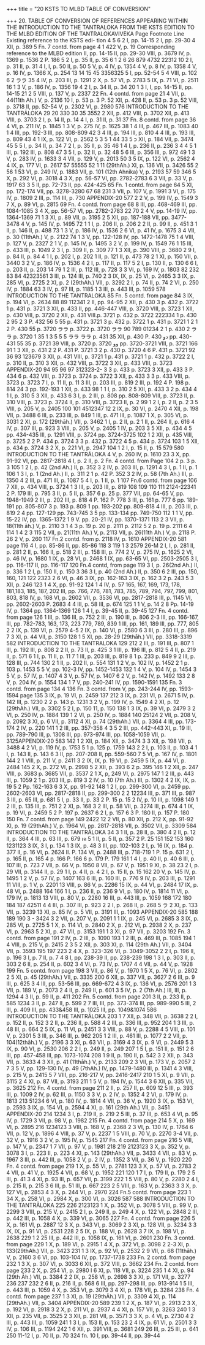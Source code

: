 +++
title = "20 KSTS TO MLBD TABLE OF CONVERSION"

+++
20. TABLE OF CONVERSION OF REFERENCES APPEARING WITHIN THE INTRODUCTION TO THE TANTRALOKA FROM THE KSTS EDITION TO THE MLBD EDITION OF THE TANTRALOKAVIVEKA 
Page Footnote Line Existing reference 
to the KSTS edi- 
tion 
4 
5 
6 
2 
I, pp. 14-15 
2 
I, pp. 29-30 
4 
XII, p. 389 
5 Fn. 7 contd. from 
page 4 
1 
422 
V, p. 19 
Corresponding reference to the MLBD edition 
II, pp. 14-15 II, pp. 29-30 
VIII, p. 3679 
IV, p. 1369 p. 1536 
2 
P. 186 
5 
2 
I, p. 35 
II, p. 35 
6 
1 
2 
6 
26 
879 
4732 
22312 
10 
2 
I, p. 31 
II, p. 31 
4 
I, 
I, p. 50 
II, p. 50 
5 
V, p. 4 
IV, p. 1354 
4 
V, p. 8 
IV, p. 1358 
4 
V, p. 16 
IV, p. 1366 
X, p. 254 
13 
14 
15 
45 
3356325 
5 
I, pp. 52-54 
5 
4 
VIII, p. 102 
6 
2 
ララ 
35 
4 
IV, p. 203 
III, p. 1291 
2 
X, p. 57 
VI, p. 2783 
5 
IX, p. 71 
VI, p. 2511 
16 
1 
3 V, p. 186 
IV, p. 1356 
19 
4 
2 
I, p. 34 
II, p. 34 
20 
1 
3 
I, 
I, pp. 14-15 
II, pp. 14-15 
21 
2 
5 
VIII, p. 137 
V, p. 2337 
22 Fn. 4 contd. from 
page 21 
4 
VII, p. 44(11th Ah.) V, p. 2136 
10 
I, p. 53 
p. 3 
P. 52 
XII, p. 428 
II, p. 53 
p. 3 p. 52 
VIII, p. 3718 II, pp. 52-54 
V, p. 2302 
VI, p. 2980 
576 
INTRODUCTION TO THE TANTRĀLOKA 
29 
20 
330 
30 
35 
3552 
2 
XII, p. 412 
VIII, p. 3702 
XII, p. 413 
VIII, p. 3703 
2 
I, p. 14 
II, p. 14 
4 
I, p. 31 
II, p. 31 
37 Fn. 8 contd. from 
page 36 
4 
VI, p. 211 
IV, p. 1845 
1 
3 
V, p. 275 
IV, p. 1625 
38 
1 
4 
III, p. 467 
III, p. 1083 
40 
1 
4 
III, pp. 192-3 
III, pp. 808-809 
42 
3 
4 
III, p. 194 
III, p. 810 
4 
4 
III, p. 193 
III, p. 809 
43 
4 
1 
IX, p. 122 
VI, p. 2562 
5 
3 
כ 5 
33 
44 
1 
5 
XII, p. 184 
VII, p. 3474 
45 
5 
5 
I, p. 34 
II, p. 34 
7 
2 
I, p. 35 
II, p. 35 
46 
1 
4 I, p. 236 
II, p. 236 
3 
4 
4 
5 
1 
III, p. 192 
III, p. 808 
47 
3 
5 
I, p. 32 
II, p. 32 
48 
5 
6 
III, p. 356 
III, p. 972 
49 
1 
3 
V, p. 283 
IV, p. 1633 
3 
4 
VII, p. 129 
V, p. 2013 
50 
3 
5 
IX, p. 122 
VI, p. 2562 
4 
4 
IX, p. 177 
VI, p. 2617 
57 
55555 
52 
1 
11 
(29thAh.) XI, p. 136 VII, p. 3426 
55 
2 
56 
1 
53 
VI, p. 249 
IV, p. 1883 
VII, p. 101 
(12th Ahnika) 
V, p. 2193 
57 
59 
346 
5 
X, p. 292 
VI, p. 3018 
4 
3 
X, pp. 56-57 
VI, pp. 2782-2783 
6 
3 
VII, p. 33 
V, p. 1917 
63 
3 
5 
II, pp. 72-73 
II, pp. 424-425 
65 Fn. 1 contd. from 
page 64 
5 
XI, pp. 172-174 
VII, pp. 3278-3280 
67 
68 
231 
3 
VII, p. 107 
V, p. 1991 
3 
VI, p. 175 
IV, p. 1809 
2 
III, p. 114 
III, p. 730 
APPENDIX-20 
577 
2 
2 
V, p. 199 
IV, p. 1549 
3 
7 
X, p. 89 
VI, p. 2815 
69 Fn. 4 contd. from 
page 68 
8 
III, pp. 468-469 
III, pp. 1084-1085 
3 
4 
X, pp. 56-57 
VI, pp. 2782-2783 
22 
70 
2 
4 
V, pp. 14-19 
IV, pp. 1364-1369 
71 
1 
3 
XI, p. 89 
VII, p. 3195 
2 
5 
XII, pp. 187-188 
VII, pp. 3477-3478 
4 
V, p. 145 
IV, p. 1495 
72 
1 
1 
I, p. 206 
II, p. 206 
2 
2 
II, p. 99 
II, p. 451 
3 
1 
II, p. 146 
II, p. 498 
73 
1 
3 
V, p. 186 
IV, p. 1536 
2 
6 
VI, p. 41 
IV, p. 1675 
3 
4 
VII, p. 30 (11thAh.) 
V, p. 2122 
74 
1 
3 
V, pp. 122-128 
IV, pp. 1472-1478 
75 
1 
4 
VIII, p. 127 
V, p. 2327 
2 
1 
V, p. 145 
IV, p. 1495 
3 
2 
V, p. 199 
IV, p. 1549 
76 
1 
15 
III, p. 433 
III, p. 1049 
2 
3 
I, p. 309 
II, p. 309 
77 
1 
3 
XII, p. 390 
VIII, p. 3680 
2 
9 
I, p. 84 
II, p. 84 
4 
1 
I, p. 202 
I, p. 202 
1 
II, p. 121 
II, p. 473 
78 
2 
1 
XI, p. 150 
VII, p. 3440 
3 
2 
V, p. 186 
IV, p. 1536 
4 
2 
I, p. 117 
II, p. 117 
5 
2 
I, p. 130 
II, p. 130 
6 
6 
I, p. 203 
II, p. 203 
14 
79 
1 
2 
III, p. 112 
III, p. 728 
3 
3 
VI, p. 169 
IV, p. 1803 
82 
232 
83 
84 
42323561 
3 
III, p. 124 
III, p. 740 
2 
3 
IX, 
IX, p. 25 
VI, p. 2465 
3 
3 
IX, p. 285 
VI, p. 2725 
2 
XI, p. 2 (29thAh.) 
VII, p. 3292 
2 
I, p. 74 
II, p. 74 
2 VI, p. 250 
IV, p. 1884 
63 
3 
IV, p. 97 
III, p. 1185 
1 
3 
III, p. 443 
III, p. 1059 
578 
INTRODUCTION TO THE TANTRALOKA 
85 Fn. 5 contd. from 
page 84 
3 
IX, p. 194 
VI, p. 2634 
88 
89 
112341 
2 
II, pp. 94-95 
2 
XII, p. 430 
3 
p. 432 
p. 3722 
1 
p. 431 
p. 3721 
3 
XII, p. 433 
II, pp. 446-447 
VIII, p. 3720 
VIII, p. 3723 
1 
XII, p. 430 
VIII, p. 3720 
2 
XII, p. 431 
VIII.p. 3721 
p. 432 
p. 3722 
222334 
1 
p. 430 
2 
95 
2 
3 
P. 432 
56 
5 
55 
p. 431 
p. 3721 
3 
p. 432 
p. 3722 
1 
p. 431 
p. 3721 
1 
2 
1 
2 
P. 430 
55 
p. 3720 
ララ 
p. 3722 
p. 3720 
ララ 
90 
789 
01234 
2 
1 
p. 430 
2 
ララ 
p. 3720 
1 
35 
1 
3 
5 
5 
5 
ララ 
ララ 
p. 431 
35 
XII, p. 430 
P. 
دو 
430 
pp. 430-431 
55 
35 
p. 3721 
39 
VIII, p. 3720 
p. 3720 
وو 
pp. 3720-3721 VIII, p. 3721 
166 
91 
1 
3 
XII, p. 431 
2 
2 
P. 431 
P. 
3721 
3 
2 
p. 430 
p. 3720 
4 
6 
P. 431 
p. 3721 
92 
36 
93 
123679 
3 XII, p. 431 
VIII, p. 3721 
1 
p. 431 
p. 3721 
1 
p. 432 
p. 3722 
2 
I, p. 310 
II, p. 310 
3 
XII, p. 432 
VIII, p. 3722 
3 
XII, p. 433 
VIII, p. 3723 
APPENDIX-20 
94 
95 
96 
97 
312323-2- 
3 3 
p. 433 
p. 3723 
3 
XII, p. 433 
3 
P. 434 
6 
p. 432 
VIII, p. 3723 p. 3724 
p. 3722 
3 
XII, p. 433 
3 3 
p. 433 
VIII, p. 3723 p. 3723 
7 
I, p. 11 
II, p. 11 
3 
III, p. 203 
III, p. 819 
2 
III, p. 192 
4 
P. 198 
p. 814 
24 
3 
pp. 192-193 
1 
XII, p. 433 
98 
1 
1 
I, p. 310 
2 
5 
XII, p. 433 
3 
2 
p. 434 
4 
1 
I, p. 310 
5 
3 
XII, p. 433 
6 
3 I, p. 2 
III, p. 808 
pp. 808-809 VIII, p. 3723 II, p. 310 
VIII, p. 3723 
p. 3724 II, p. 310 
VIII, p. 3723 
II, p. 2 
99 
1 
2 
I, p. 2 
II, p. 2 
3 
5 
VIII, p. 205 
V, p. 2405 
100 
101 
4512347 
12 
2 
IX, p. 30 
VI, p. 2470 
4 
XII, p. 198 
VII, p. 3488 
6 
III, p. 233 
III, p. 849 
1 
III, p. 471 
III, p. 1087 
1 
X, p. 305 
VI, p. 3031 
2 
XI, p. 172 (29thāh.) VII, p. 3462 
1 
I, p. 2 
II, p. 2 
1 
II, p. 264 
II, p. 616 
4 
IV, p. 307 
III, p. 923 
3 
VIII, p. 205 
V, p. 2405 
1 
IV, p. 203 
3 
5 
XII, p. 434 
4 
5 
pp. 434-435 
III, p. 1291 
VIII, p. 3724 pp. 3724-3725 
102 
1 
2 XII, p. 435 
VIII, p. 3725 
2 
2 
P. 434 
p. 3724 
3 
3 
p. 432 
p. 3722 
4 
5 
p. 434 
p. 3724 
103 
1 
5 
XII, p. 434 
p. 3724 
3 
2 
X, p. 221 
VI, p. 2947 
104 
1 
2 
I, p. 15 
II, p. 15 
579 
580 
INTRODUCTION TO THE TANTRĀLOKA 
4 
V, p. 260 
IV, p. 1610 
23 
3 
X, pp. 91-92 
VI, pp. 2817-2818 
4 
I, p. 2 
II, p. 2 
Fn. 4 contd. from 
Page 104 
2 
p. 3 
p. 3 
105 
1 
2 
I, p. 42 (2nd Ah.) II, p. 352 
3 
2 
IV, p. 203 
III, p. 1291 
4 
3 
I, p. 1 
II, p. 1 
106 
1 
3 
I, p. 1 (2nd Ah.) 
II, p. 311 
2 
1 
p. 42 
P. 352 
3 
2 
IV, p. 58 (7th Ah.) III, p. 1350 
4 
2 
III, p. 471 
III, p. 1087 
5 
4 
I, p. 1 
II, p. 1 
107 Fn.6 contd. from 
page 106 
7 
XII, p. 434 
VIII, p. 3724 
1 
3 
III, p. 203 
III, p. 819 
108 
109 
110 
111 
2124-22341 
2 
P. 179 
III, p. 795 
3 
II, p. 5 
II, p. 357 
6 
p. 25 
p. 377 
VII, pp. 64-65 
V, pp. 1948-1949 
2 
III, p. 202 
III, p. 818 
4 
P. 162 
P. 778 
3 
III, p. 161 
p. 777 
6 
pp. 189-191 
pp. 805-807 
3 
p. 193 
p. 809 
1 
pp. 193-202 
pp. 809-818 
4 
III, p. 203 
III, p. 819 
2 
4 
pp. 127-129 
pp. 743-745 
3 
5 
pp. 133-134 
pp. 749-750 
112 1 
1 
V, pp. 15-22 
IV, pp. 1365-1372 
1 
9 
V. pp. 20-21 
IV, pp. 1370-1371 
113 
2 
3 
VII, p. 18(11th āh.) V, p. 2110 
3 
1 
4 
3 
p. 19 p. 20 
p. 2111 
p. 2112 
5 
2 
p. 19 
p. 2111 
6 
4 
114 
1 
4 
2 
3 
115 
2 
VII, p. 21(11th Ah.) V, p. 2113 
VII, p. 26(11th Ah.) V, p. 2118 P. 26 
2 V, p. 260 
117 Fn.2 contd. from 
p. 2118 
IV, p. 1610 
APPENDIX-20 
581 
page 116 
4 
I, pp. 85-86 
II, pp. 85-86 
118 
3 
119 
1 
3 
2579 26-M 
2 
I, 
I, p. 281 
II, p. 281 
2 
II, p. 166 
II, p. 518 
2 
III, p. 158 
III, p. 774 
2 
V, p. 275 
IV, p. 1625 
2 
VI, p. 46 
IV, p. 1680 
1 
IX, p. 28 
VI, p. 2468 
1 
IX, pp. 63-65 
VI, pp. 2503-2505 
3 
I, pp. 116-117 
II, pp. 116-117 
120 Fn.4 contd, from 
page 119 
3 
I, p. 26(2nd Ah.) 
II, p. 336 
1 
2 
I, p. 150 
II, p. 150 
3 
36 
3 
I, p. 40 (2nd Ah.) 
II, p. 350 
6 
2 
III, pp. 150, 160, 
121 
122 
2323 
2 
6 
VI, p. 46 
3 
IX, pp. 162-163 
3 
IX, p. 162 
3 
2 
p. 243 
5 
3 
XII, p. 246 
123 
1 
4 
X, pp. 91-92 
124 
1 
4 
IV, p. 57 
165, 167, 169, 173, 
178, 181,183, 185, 187, 202 
III, pp. 766, 776, 781, 783, 785, 789, 794, 797, 799, 801, 803, 818 
IV, p. 168 
VI, p. 2602 
VII, p. 3536 
VI, pp. 2817-2818 
III, p. 1145 
VI, pp. 2602-2603 
P. 2683 
4 
4 
III, p. 58 
III, p. 674 
125 
1 
1 
V, p. 14 
2 
8 
Pp. 14-19 
IV, p. 1364 pp. 1364-1369 
126 
1 
4 
I, p. 39-45 
II, p. 39-45 
127 Fn. 4 contd. from 
page 126 
1 
III, p. 136 
III, p. 752 
2 
III, p. 190 
III, p. 806 
2-3 
III, pp. 166-167, 
III, pp. 782-783, 
163, 173, 223 
779, 789, 839 
1 
III, pp. 161, 189 
III, pp. 777, 805 
2 
2 
IX, p. 139 
VI, p. 2579 
4-5 
2 
IX, p. 140 
VI, p. 2580 
6 
3 
III, p. 280 
III, p. 896 
7 
3 
XI, p. 44 
VII, p. 3150 
128 
1 
5 
XI, pp. 28-29 
(29thāh.) 
VII, pp. 3318-3319 
582 
INTRODUCTION TO THE TANTRALOKA 
129 
212 
2 
III, p. 191 
III, p. 807 
1 
III, p. 192 
III, p. 808 
2 
2 
II, p. 73 
II, p. 425 
3 
1 
III, p. 196 
III, p. 812 
5 
4 
II, p. 219 
II, p. 571 
6 
1 
I, p. 11 
II, p. 11 
7 
1 
III, p. 203 
III, p. 819 
8 
1 
p. 233 
p. 849 
9 
2 
III, p. 128 
III, p. 744 
130 
2 
1 
II, p. 202 
II, p. 554 
131 
1 
2 
V, p. 102 
IV, p. 1452 
2 
1 
p. 103 
p. 1453 
5 
5 
V, pp. 102-3 
IV, pp. 1452-1453 
132 
1 
4 
V, p. 104 
IV, p. 1454 
3 
5 
V, p. 57 
IV, p. 1407 
4 
3 
V, p. 57 
IV, p. 1407 
6 
2 
V, p. 142 
IV, p. 1492 
133 
2 
8 
V, p. 204 
IV, p. 1554 
134 
1 
7 
V, pp. 240-241 
IV, pp. 1590-1591 
135 Fn. 3 contd. from 
page 134 4 136 Fn. 3 contd. from 
V, pp. 243-244 
IV, pp. 1593-1594 
page 135 
3 
IX, p. 19 
VI, p. 2459 
137 
212 
3 
IX, p. 231 
VI, p. 2671 
5 IV, p. 142 
III, p. 1230 
2 
2 
p. 143 
p. 1231 
3 
2 
V, p. 199 
IV, p. 1549 
4 
2 
XI, p. 12 (29thAh.) VII, p. 3302 
5 
2 
I, p. 150 
11, p. 150 
138 
1 
3 
IX, p. 39 
VI, p. 2479 
3 
2 
VI, p. 250 
IV, p. 1884 
139 
1 
2 
VI, p. 250 
IV, p. 1884 
140 
25124 
2 
VII, p. 208 
V, p. 2092 
3 XI, p. 6 
VII, p. 3112 
4 
XI, p. 74 (29thAh.) 
VII, p. 3364 
4 
III, pp. 173-174 
2 
IV, p. 220 
141 
1 
2 
III, pp. 357-358 
4 
3 
5 
2 
III, pp. 442-443 
XI, p. 19 
III, pp. 789-790 
III, p. 1308 
III, pp. 973-974 
III, pp. 1058-1059 VII, p. 3125APPENDIX-20 
583 
142 
1 
2 
XII, p. 184 
XII, p. 3474 
3 
3 
XII, p. 198 
VII, p. 3488 
4 
2 
VI, p. 119 
IV, p. 1753 
5 
1 
p. 125 
p. 1759 
143 
2 
2 
I, p. 103 
II, p. 103 
4 
1 
I, p. 143 
II, p. 143 
6 
3 
II, pp. 207-208 
II, pp. 559-560 
7 
5 
VI, p. 167 
IV, p. 1801 
144 
2 
1 
VIII, p. 211 
V, p. 2411 
3 
2 
IX, 
IX, p. 19 
VI, p. 2459 
5 
IX, p. 44 
VI, p. 2484 
145 
2 
X, p. 272 
VI, p. 2998 
5 
2 
XII, p. 393 
6 
2 
p. 395 
146 
1 
2 
XII, p. 247 
VIII, p. 3683 
p. 3685 
VII, p. 3537 
2 
1 
X, p, 249 
VI, p. 2975 
147 
1 
2 
III, p. 443 
III, p. 1059 
2 
1 
p. 203 
III, p. 819 
3 
2 
IV, p. 10 (7th Ah.) III, p. 1302 
4 
2 IX, 
IX, p. 19 
5 
2 
Pp. 162-163 
6 
3 
X, pp. 91-92 
148 
1 
2 
I, pp. 299-300 
VI, p. 2459 
pp. 2602-2603 
VI, pp. 2817-2818 
II, pp. 299-300 
2 
2 
12234 
III, p. 371 
III, p. 987 
3 
III, p. 65 
III, p. 681 
5 
I, p. 33 
II, p. 33 
2 
P. 15 
p. 15 
2 
IV, p. 10 
III, p. 1098 
149 
1 
2 
III, p. 135 
III, p. 751 
2 
2 
XI, p. 168 
3 
2 
III, p. 58 
VII, p. 3274 III, p. 674 
4 
1 
IX, p. 19 
VI, p. 2459 
5 
2 
P. 197 
p. 2637 
6 
2 I, p. 157 
6 
3 
P. 180 
II, p. 157 P. 180 
150 Fn. 7 contd. from 
page 149 
2422 
12 
2 
VII, p. 80 XII, p. 212 
X, pp. 91-92 
XI, p. 19 (29thAh.) 
V, p. 1964 
VI, pp. 2817-2818 
VII, p. 3502 
VII, p. 3309 
584 
INTRODUCTION TO THE TANTRĀLOKA 
34 
3 
1 
II, p. 28 
II, p. 380 
4 
2 
II, p. 12 
II, p. 364 
4 
III, p. 63 
III, p. 679 
เค 
5 
1 
II, p. 5 
II, p. 357 
2 
P. 25 
151 
152 
153 
160 
1231123 
3 
IX, 
3 
I, p. 134 
1 3 
IX, p. 48 
3 
III, pp. 102-103 
2 
I, p. 16 
IX, p. 184 
p. 377 
II, p. 16 VI, p. 2624 
II. 
P. 134 
VI, p. 2488 
III, p. 718-719 
1 
P. 15 
p. 631 
2 
I, p. 165 
II, p. 165 
4 
p. 166 
P. 166 
6 
p. 179 
P. 179 
161 
1 
4 
I, p. 40 
II, p. 40 
6 
III, p. 107 
III, p. 723 
7 
VII, p. 66 
V, p. 1950 
8 
VII, p. 67 
V, p. 1951 
9 
XI, p. 38 
23 
2 
I, p. 29 
VII, p. 3144 II, p. 29 
1 
I, p. 4 
II, p. 4 
2 
I, p. 15 
II, p. 15 
162 
20 
V, p. 145 
IV, p. 1495 
1 
2 
V, p. 57 
IV, p. 1407 
163 
6 
III, p. 160 
III, p. 776 
9 
IV, p. 203 
III, p. 1291 
11 
VIII, p. 1 
V, p. 2201 
13 
VIII, p. 86 
V, p. 2286 
15 
IX, p. 44 
VI, p. 2484 
17 
IX, p. 48 
VI, p. 2488 
164 166 
1 
I, p. 236 
II, p. 236 
9 
VI, p. 180 
IV, p. 1814 
11 
VI, p. 179 
IV, p. 1813 
13 
VIII, p. 80 
V, p. 2280 
16 III, p. 443 
III, p. 1059 
168 
172 
180 
184 
187 
42511 
4 
4 
III, p. 307 
III, p. 923 
2 
2 I, p. 268 
II, p. 268 
5 
ラ 
2 XI, p. 133 
VII, p. 3239 
13 
XI, p. 85 IV, p. 5 
VII, p. 3191 
III, p. 1093 
APPENDIX-20 
585 
188 
189 
190 
3 - 3424 
3 
2 
VII, p. 207 
V, p. 2091 
1 
1 
IX, p. 245 
VI, p. 2685 
3 
3 
IX, p. 285 
VI, p. 2725 
5 
1 
X, p. 114 
VI, p. 2840 
2 
X, p. 212 
VI, p. 2938 
2 
X, p. 237 
VI, p. 2963 
5 
2 
XI, p. 47 
VII, p. 3153 
191 
1 
3 
XI, p. 97 
VII, p. 3203 
192 
Fn. 3 contd. from 
page 191 
2 
IV, p. 2 
III, p. 1090 
193 
1 
2 
III, p. 469 
III, p. 1085 
194 
1 
4 
VIII, p. 215 
V, p. 2415 
2 
3 
5 
2 
XII, p. 303 
XI, p. 114 (29th Ah.) VII, p. 3404 
VII, p. 3593 
195 
197 
223 
2 
4 
X, p. 323-326 
VI, p. 3049-3052 
2 
2 
I, p. 196 
II, p. 196 
3 
I, p. 7 
II, p. 7 
4 
8 
I, pp. 238-39 
II, pp. 238-239 
198 
1 
3 
I, p. 303 
II, p. 303 
2 
6 
II, p. 254 
II, p. 602 
3 
4 
VI, p. 73 
IV, p. 1707 
4 
4 
VII, p. 44 
V, p. 1928 
199 Fn. 5 contd. from 
page 198 
3 
VII, p. 86 
V, p. 1970 
1 
5 
X, p. 76 
VI, p. 2802 
2 
5 
XI, p. 45 (29thAh.) 
VII, p. 3335 
200 
6 
XII, p. 337 
VII, p. 3627 
2 
6 
III, p. 9 
III, p. 625 
3 
4 
III, pp. 53-56 
III, pp. 669-672 
4 
3 
IX, p. 136 
VI, p. 2576 
201 
1 
3 
VII, p. 189 
V, p. 2073 
2 
4 
II, p. 249 
II, p. 601 
3 
5 
IV, p. 2 (7th Ah.) III, 
III, p. 1294 
4 
3 
II, p. 59 
II, p. 411 
202 Fn. 5 contd. from 
page 201 
3 
II, p. 233 
II, p. 585 
1234 
3 
II, p. 247 
II, p. 599 
2 
7 
III, 
III, pp. 373-374 
III, pp. 989-990 
5 III, 
2 
III, p. 409 
III, pp. 433&458 
III, p. 1025 
III, pp. 1049&1074 
586 
INTRODUCTION TO THE TANTRĀLOKA 
203 
1 
7 
XII, p. 348 
VII, p. 3638 
2 
2 
I, p. 152 
II, p. 152 
3 
2 
II, p. 236 
II, p. 588 
4 
2 
III, p. 336 
III, p. 952 
204 
1 
3 
III, p. 48 
III, p. 664 
2 
5 
IX, p. 11 
VI, p. 2451 
3 
3 
VIII, p. 88 
V, p. 2288 
4 
5 
VIII, p. 101 
V, p. 2301 
5 
3 
III, p. 346 
III, p. 962 
205 
1 
2 
III, p. 461 
III, p. 1077 
2 
2 
VII, p. 104(12thāh.) V, p. 2196 
3 
3 
XI, p. 63 
VII, p. 3169 
4 
3 
IX, p. 9 
VI, p. 2449 
5 
3 
IX, p. 90 
VI, p. 2530 
206 
2 
2 
I, p. 249 
II, p. 249 
207 
1 
5 
I, p. 151 
II, p. 151 
2 
6 
III, pp. 457-458 
III, pp. 1073-1074 
208 
1 
9 
II, p. 190 
II, p. 542 
3 
2 
XII, p. 343 
VII, p. 3633 
4 
3 
XII, p. 41 (11thāh.) 
V, p. 2133 
209 
2 
3 
VII, p. 173 
V, p. 2057 
2 
7 
3 
5 
V, pp. 129-130 
IV, p. 49 (7thAh.) 
IV, pp. 1479-1480 
III, p. 1341 
4 
3 
VIII, p. 215 
V, p. 2415 
5 
7 
VIII, pp. 216-217 
V, pp. 2416-2417 
210 
1 
5 
XI, p. 9 
VII, p. 3115 
2 
4 
XI, p. 87 
VII, p. 3193 
211 
1 
5 
V, p. 194 
IV, p. 1544 
3 
6 
XII, p. 335 
VII, p. 3625 
212 Fn. 4 contd. from 
page 211 
2 
II, p. 257 
II, p. 609 
12 
5 
III, p. 393 
III, p. 1009 
2 
IV, p. 62 
III, p. 1150 
3 
3 
V, p. 2 
IV, p. 1352 
4 
2 
VI, p. 179 
IV, p. 1813 
213 
51234 
6 
VI, p. 180 
IV, p. 1814 
4 
VII, p. 36 
V, p. 1920 
3 IX, p. 153 
VI, p. 2593 
3 
IX, p. 154 
VI, p. 2594 
4 
XI, p. 161 (29th Ah.) VII, p. 3451 
APPENDIX-20 
214 
1234 
3 
I, p. 219 
II, p. 219 
2 
5 
III, p. 37 
III, p. 653 
4 
VI, p. 95 
IV, p. 1729 
3 
VII, p. 98 
V, p. 1982 
215 Fn. 4 contd. from 
page 214 
5 
X, p. 169 
VI, p. 2895 
216 
1234123 
3 
VIII, p. 168 
V, p. 2368 
2 
3 
VI, p. 130 
IV, p. 1764 
6 
VII, p. 12 
V, p. 1896 
4 
VIII, p. 37 
V, p. 2237 
1 
5 
VIII, p. 70 
V, p. 2270 
3-4 
VII, p. 32 
V, p. 1916 
3 
2 
V, p. 195 
IV, p. 1545 
217 Fn. 4 contd. from 
page 216 
5 
VIII, p. 147 
V, p. 2347 
1 
7 
VII, p. 97 
V, p. 1981 
218 
219 
2123123 
3 
X, p. 352 
V, p. 3078 
3 
I, p. 223 
II, p. 223 
4 
XI, p. 143 (29thAh.) 
VII, p. 3433 
4 
VII, p. 83 
V, p. 1967 
3 
III, p. 442 
III, p. 1058 
2 
V, p. 2 
IV, p. 1352 
3 
VII, p. 36 
V, p. 1920 
220 Fn. 4 contd. from 
page 219 
1 
X, p. 55 
VI, p. 2781 
123 
3 
X, p. 57 
VI, p. 2783 
2 
4 
VII, p. 41 
V, p. 1925 
4 
VII, p. 68 
V, p. 1952 
221 
120 
1 
7 
I, p. 179 
II, p. 179 
2 
5 
III, p. 41 
3 
4 
XI, p. 93 
III, p. 657 VII, p. 3199 
222 
1 
5 
VIII, p. 80 
V, p. 2280 
2 
4 
I, p. 215 
II, p. 215 
3 
6 
III, p. 51 
III, p. 667 
223 
2 
5 
VIII, p. 163 
V, p. 2363 
3 
3 
X, p. 127 
VI, p. 2853 
4 
3 X, p. 244 
VI, p. 2970 
224 Fn.5 contd. from 
page 223 
1 
34 
X, p. 258 
VI, p. 2984 
X, p. 300 
VI, p. 3026 
587 
588 
INTRODUCTION TO THE TANTRĀLOKA 
225 
226 
2123123 
1 
X, p. 352 
VI, p. 3078 
5 
VIII, p. 99 
V, p. 2299 
3 
VIII, p. 215 
V, p. 2415 
2 
I, p. 249 
II, p. 249 
4 
X, p. 122 
VI, p. 2848 
2 
III, p. 442 
III, p. 1058 
4 
X, p. 339 
VI, p. 3065 
227 Fn. 4 contd. from 
page 226 
5 
X, p. 161 
VI, p. 2887 
12 
3 
X, p. 343 
VI, p. 3069 
2 
3 
XI, p. 128 
VII, p. 3234 
3 
3 
IX, 
IX, p. 91 
VI, p. 2531 
228 
2 
5 
IX, p. 188 
VI, p. 2628 
3 
7 
IX, p. 198 
VI, p. 2638 
229 
1 
2 
25 
III, p. 442 
III, p. 1058 
IX, p. 161 
VI, p. 2601 
230 Fn. 3 contd. from 
page 229 
1 
X, p. 189 
VI, p. 2915 
1 
4 
X, p. 372 
VI, p. 3098 
2 
2-3 
XI, p. 133(29thAh.) VII, p. 3423 
231 
1 
3 
IX, p. 92 
VI, p. 2532 
2 
9 
VII, p. 68 (11thāh.) V, p. 2160 
3 
6 
VI, pp. 103-104 
IV, pp. 1737-1738 
233 Fn. 2 contd. from 
page 232 
1 
3 
X, p. 307 
VI, p. 3033 
6 
XII, p. 372 
VIII, p. 3662 
234 Fn. 2 contd. from 
page 233 
2 
X, p. 254 
VI, p. 2980 
I 
6 
XI, p. 118 
VII, p. 3224 
235 
1 
4 
XI, p. 94 (29th Āh.) VII, p. 3384 
2 
2 
IX, p. 258 
VI, p. 2698 
3 
3 
XI, p. 171 
VII, p. 3277 
236 
237 
232 
2 
6 
II, p. 216 
II, p. 568 
6 
III, pp. 297-298 
III, pp. 913-914 
1 
5 
III, p. 443 
III, p. 1059 
4 
X, p. 353 
VI, p. 3079 
3 
4 
XI, p. 178 
VII, p. 3284 
238 Fn. 4 contd. from 
page 237 
1 
3 
XI, p. 19 (29thĀh.) VII, p. 3309 
4 
XI, p. 114 (29thAh.) VII, p. 3404 
APPENDIX-20 
589 
239 
1 
2 
X, p. 187 
VI, p. 2913 
2 
3 
X, p. 192 
VI, p. 2918 
3 
2 
X, p. 211 
VI, p. 2937 
4 
4 
XI, p. 157 
VII, p. 3263 
240 
1 
3 
XII, p. 235 
VII, p. 3525 
2 
3 
XII, p. 281 
VII, p. 3571 
3 
3 
X, p. 4 
VI, p. 2730 
4 
2 
III, p. 443 
III, p. 1059 
241 
1 
3 
I, p. 153 
II, p. 153 
23 
2 
4 
IX, p. 61 
VI, p. 2501 
3 
3 
IV, p. 106 
III, p. 1194 
242 
1 
6 
XII, p. 391 
VIII, p. 3681 
249 
26 
III, p. 25 
III, p. 641 
250 
11-12 
I, p. 70 
II, p. 70 
324 
fn. 
10 
I, pp. 39-44 
II, pp. 39-44